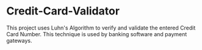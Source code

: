 # Credit-Card-Validator
This project uses Luhn's Algorithm to verify and validate the entered Credit Card Number. This technique is used by banking software and payment gateways. 
